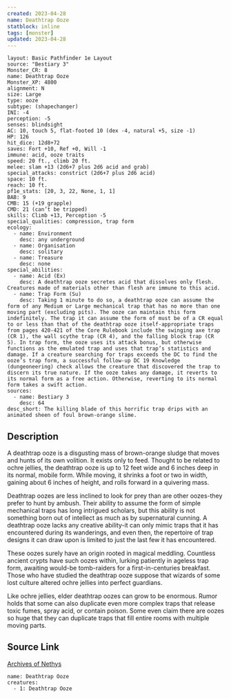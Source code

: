 ```yaml
---
created: 2023-04-28
name: Deathtrap Ooze
statblock: inline
tags: [monster]
updated: 2023-04-28
---
```

```statblock
layout: Basic Pathfinder 1e Layout
source: "Bestiary 3"
Monster_CR: 8
name: Deathtrap Ooze
Monster_XP: 4800
alignment: N
size: Large
type: ooze
subtype: (shapechanger)
INI: -4
perception: -5
senses: blindsight
AC: 10, touch 5, flat-footed 10 (dex -4, natural +5, size -1)
HP: 126
hit_dice: 12d8+72
saves: Fort +10, Ref +0, Will -1
immune: acid, ooze traits
speed: 20 ft., climb 20 ft.
melee: slam +13 (2d6+7 plus 2d6 acid and grab)
special_attacks: constrict (2d6+7 plus 2d6 acid)
space: 10 ft.
reach: 10 ft.
pf1e_stats: [20, 3, 22, None, 1, 1]
BAB: 9
CMB: 15 (+19 grapple)
CMD: 21 (can’t be tripped)
skills: Climb +13, Perception -5
special_qualities: compression, trap form
ecology:
  - name: Environment
    desc: any underground
  - name: Organisation
    desc: solitary
  - name: Treasure
    desc: none
special_abilities:
  - name: Acid (Ex)
    desc: A deathtrap ooze secretes acid that dissolves only flesh. Creatures made of materials other than flesh are immune to this acid.
  - name: Trap Form (Su)
    desc: Taking 1 minute to do so, a deathtrap ooze can assume the form of any Medium or Large mechanical trap that has no more than one moving part (excluding pits). The ooze can maintain this form indefinitely. The trap it can assume the form of must be of a CR equal to or less than that of the deathtrap ooze itself-appropriate traps from pages 420-421 of the Core Rulebook include the swinging axe trap (CR 1), the wall scythe trap (CR 4), and the falling block trap (CR 5). In trap form, the ooze uses its attack bonus, but otherwise functions as the emulated trap and uses that trap’s statistics and damage. If a creature searching for traps exceeds the DC to find the ooze’s trap form, a successful follow-up DC 19 Knowledge (dungeoneering) check allows the creature that discovered the trap to discern its true nature. If the ooze takes any damage, it reverts to its normal form as a free action. Otherwise, reverting to its normal form takes a swift action.
sources:
  - name: Bestiary 3
    desc: 64
desc_short: The killing blade of this horrific trap drips with an animated sheen of foul brown-orange slime.
```
## Description
A deathtrap ooze is a disgusting mass of brown-orange sludge that moves and hunts of its own volition. It exists only to feed. Thought to be related to ochre jellies, the deathtrap ooze is up to 12 feet wide and 6 inches deep in its normal, mobile form. While moving, it shrinks a foot or two in width, gaining about 6 inches of height, and rolls forward in a quivering mass.

Deathtrap oozes are less inclined to look for prey than are other oozes-they prefer to hunt by ambush. Their ability to assume the form of simple mechanical traps has long intrigued scholars, but this ability is not something born out of intellect as much as by supernatural cunning. A deathtrap ooze lacks any creative ability-it can only mimic traps that it has encountered during its wanderings, and even then, the repertoire of trap designs it can draw upon is limited to just the last few it has encountered.

These oozes surely have an origin rooted in magical meddling. Countless ancient crypts have such oozes within, lurking patiently in ageless trap form, awaiting would-be tomb-raiders for a first-in-centuries breakfast. Those who have studied the deathtrap ooze suppose that wizards of some lost culture altered ochre jellies into perfect guardians.

Like ochre jellies, elder deathtrap oozes can grow to be enormous. Rumor holds that some can also duplicate even more complex traps that release toxic fumes, spray acid, or contain poison. Some even claim there are oozes so huge that they can duplicate traps that fill entire rooms with multiple moving parts.
## Source Link
[Archives of Nethys](https://aonprd.com/MonsterDisplay.aspx?ItemName=Deathtrap%20Ooze)
```encounter-table
name: Deathtrap Ooze
creatures:
  - 1: Deathtrap Ooze
```
